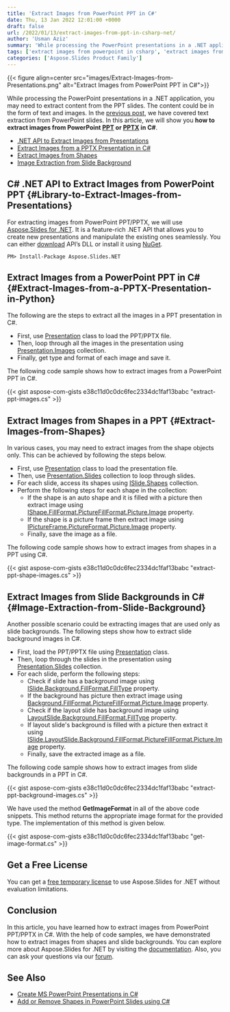 ```yaml
---
title: 'Extract Images from PowerPoint PPT in C#'
date: Thu, 13 Jan 2022 12:01:00 +0000
draft: false
url: /2022/01/13/extract-images-from-ppt-in-csharp-net/
author: 'Usman Aziz'
summary: 'While processing the PowerPoint presentations in a .NET application, you may need to extract content from the PPT slides. The content could be in the form of text and images. In the [previous post][1], we have covered text extraction from PowerPoint slides. In this article, we will show you **how to extract images from PowerPoint [PPT][2] or [PPTX][3] in C#**.'
tags: ['extract images from powerpoint in csharp', 'extract images from ppt backgrounds in csharp', 'extract images from ppt in csharp', 'extract images from pptx in csharp']
categories: ['Aspose.Slides Product Family']
---
```




{{< figure align=center src="images/Extract-Images-from-Presentations.png" alt="Extract Images from PowerPoint PPT in C#">}}


While processing the PowerPoint presentations in a .NET application, you may need to extract content from the PPT slides. The content could be in the form of text and images. In the [previous post][4], we have covered text extraction from PowerPoint slides. In this article, we will show you **how to extract images from PowerPoint [PPT][5] or [PPTX][6] in C#**.

*   [.NET API to Extract Images from Presentations][7]
*   [Extract Images from a PPTX Presentation in C#][8]
*   [Extract Images from Shapes][9]
*   [Image Extraction from Slide Background][10]

## C# .NET API to Extract Images from PowerPoint PPT {#Library-to-Extract-Images-from-Presentations}

For extracting images from PowerPoint PPT/PPTX, we will use [Aspose.Slides for .NET][11]. It is a feature-rich .NET API that allows you to create new presentations and manipulate the existing ones seamlessly. You can either [download][12] API’s DLL or install it using [NuGet][13].

```
PM> Install-Package Aspose.Slides.NET
```

## Extract Images from a PowerPoint PPT in C# {#Extract-Images-from-a-PPTX-Presentation-in-Python}

The following are the steps to extract all the images in a PPT presentation in C#.

*   First, use [Presentation][14] class to load the PPT/PPTX file.
*   Then, loop through all the images in the presentation using [Presentation.Images][15] collection.
*   Finally, get type and format of each image and save it.

The following code sample shows how to extract images from a PowerPoint PPT in C#.

{{< gist aspose-com-gists e38c11d0c0dc6fec2334dc1faf13babc "extract-ppt-images.cs" >}}

## Extract Images from Shapes in a PPT {#Extract-Images-from-Shapes}

In various cases, you may need to extract images from the shape objects only. This can be achieved by following the steps below.

*   First, use [Presentation][16] class to load the presentation file.
*   Then, use [Presentation.Slides][17] collection to loop through slides.
*   For each slide, access its shapes using [ISlide.Shapes][18] collection.
*   Perform the following steps for each shape in the collection:
    *   If the shape is an auto shape and it is filled with a picture then extract image using [IShape.FillFormat.PictureFillFormat.Picture.Image][19] property.
    *   If the shape is a picture frame then extract image using [IPictureFrame.PictureFormat.Picture.Image][20] property.
    *   Finally, save the image as a file.

The following code sample shows how to extract images from shapes in a PPT using C#.

{{< gist aspose-com-gists e38c11d0c0dc6fec2334dc1faf13babc "extract-ppt-shape-images.cs" >}}

## Extract Images from Slide Backgrounds in C# {#Image-Extraction-from-Slide-Background}

Another possible scenario could be extracting images that are used only as slide backgrounds. The following steps show how to extract slide background images in C#.

*   First, load the PPT/PPTX file using [Presentation][21] class.
*   Then, loop through the slides in the presentation using [Presentation.Slides][22] collection.
*   For each slide, perform the following steps:
    *   Check if slide has a background image using [ISlide.Background.FillFormat.FillType][23] property.
    *   If the background has picture then extract image using [Background.FillFormat.PictureFillFormat.Picture.Image][24] property.
    *   Check if the layout slide has background image using [LayoutSlide.Background.FillFormat.FillType][25] property.
    *   If layout slide's background is filled with a picture then extract it using [ISlide.LayoutSlide.Background.FillFormat.PictureFillFormat.Picture.Image][26] property.
    *   Finally, save the extracted image as a file.

The following code sample shows how to extract images from slide backgrounds in a PPT in C#.

{{< gist aspose-com-gists e38c11d0c0dc6fec2334dc1faf13babc "extract-ppt-background-images.cs" >}}

We have used the method **GetImageFormat** in all of the above code snippets. This method returns the appropriate image format for the provided type. The implementation of this method is given below.

{{< gist aspose-com-gists e38c11d0c0dc6fec2334dc1faf13babc "get-image-format.cs" >}}

## Get a Free License

You can get a [free temporary license][27] to use Aspose.Slides for .NET without evaluation limitations.

## Conclusion

In this article, you have learned how to extract images from PowerPoint PPT/PPTX in C#. With the help of code samples, we have demonstrated how to extract images from shapes and slide backgrounds. You can explore more about Aspose.Slides for .NET by visiting the [documentation][28]. Also, you can ask your questions via our [forum][29].

## See Also

*   [Create MS PowerPoint Presentations in C#][30]
*   [Add or Remove Shapes in PowerPoint Slides using C#][31]




[1]: https://blog.aspose.com/2021/03/06/extract-text-from-powerpoint-pptx-using-csharp/
[2]: https://docs.fileformat.com/presentation/ppt
[3]: https://docs.fileformat.com/presentation/pptx
[4]: https://blog.aspose.com/2021/03/06/extract-text-from-powerpoint-pptx-using-csharp/
[5]: https://docs.fileformat.com/presentation/ppt
[6]: https://docs.fileformat.com/presentation/pptx
[7]: #Library-to-Extract-Images-from-Presentations
[8]: #Extract-Images-from-a-PPTX-Presentation-in-Python
[9]: #Extract-Images-from-Shapes
[10]: #Image-Extraction-from-Slide-Background
[11]: https://products.aspose.com/slides/net
[12]: https://downloads.aspose.com/slides/net
[13]: https://www.nuget.org/packages/Aspose.Slides.Net
[14]: https://apireference.aspose.com/net/slides/aspose.slides/presentation
[15]: https://apireference.aspose.com/slides/net/aspose.slides/presentation/properties/images
[16]: https://apireference.aspose.com/net/slides/aspose.slides/presentation
[17]: https://apireference.aspose.com/slides/net/aspose.slides/presentation/properties/slides
[18]: https://apireference.aspose.com/slides/net/aspose.slides/ibaseslide/properties/shapes
[19]: https://apireference.aspose.com/slides/net/aspose.slides/islidespicture/properties/image
[20]: https://apireference.aspose.com/slides/net/aspose.slides/islidespicture/properties/image
[21]: https://apireference.aspose.com/net/slides/aspose.slides/presentation
[22]: https://apireference.aspose.com/slides/net/aspose.slides/presentation/properties/slides
[23]: https://apireference.aspose.com/slides/net/aspose.slides/ifillformat/properties/filltype
[24]: https://apireference.aspose.com/slides/net/aspose.slides/islidespicture/properties/image
[25]: https://apireference.aspose.com/slides/net/aspose.slides/ifillformat/properties/filltype
[26]: https://apireference.aspose.com/slides/net/aspose.slides/islidespicture/properties/image
[27]: https://purchase.aspose.com/temporary-license
[28]: https://docs.aspose.com/slides/net
[29]: https://forum.aspose.com/
[30]: https://blog.aspose.com/2020/12/04/create-powerpoint-presentations-in-csharp/
[31]: https://blog.aspose.com/2020/12/24/add-shapes-to-powerpoint-slides-in-csharp/





